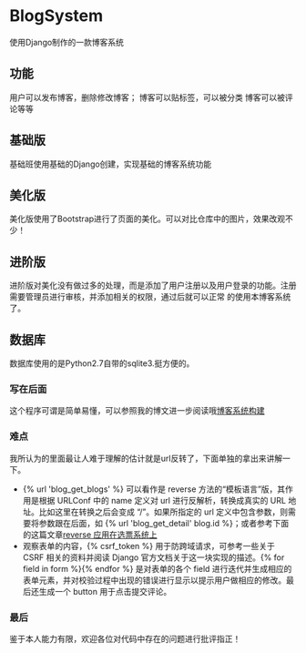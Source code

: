 # BlogSystem
使用Django制作的一款博客系统

## 功能

用户可以发布博客，删除修改博客；
博客可以贴标签，可以被分类
博客可以被评论等等

## 基础版

基础班使用基础的Django创建，实现基础的博客系统功能

## 美化版
美化版使用了Bootstrap进行了页面的美化。可以对比仓库中的图片，效果改观不少！

## 进阶版
进阶版对美化没有做过多的处理，而是添加了用户注册以及用户登录的功能。注册需要管理员进行审核，并添加相关的权限，通过后就可以正常
的使用本博客系统了。

## 数据库
数据库使用的是Python2.7自带的sqlite3.挺方便的。

### 写在后面

这个程序可谓是简单易懂，可以参照我的博文进一步阅读哦[博客系统构建](http://blog.csdn.net/Marksinoberg/article/details/51591005)

### 难点

我所认为的里面最让人难于理解的估计就是url反转了，下面单独的拿出来讲解一下。
- {% url 'blog_get_blogs' %} 可以看作是 reverse 方法的“模板语言”版，其作用是根据 URLConf 中的 name 定义对 url 进行反解析，转换成真实的 URL 地址。比如这里在转换之后会变成 “/”。如果所指定的 url 定义中包含参数，则需要将参数跟在后面，如 {% url 'blog_get_detail' blog.id %}；或者参考下面的这篇文章[reverse 应用在选票系统上](http://www.cnblogs.com/fnng/p/4855743.html)
- 观察表单的内容，{% csrf_token %} 用于防跨域请求，可参考一些关于 CSRF 相关的资料并阅读 Django 官方文档关于这一块实现的描述。{% for field in form %}{% endfor %} 是对表单的各个 field 进行迭代并生成相应的表单元素，并对校验过程中出现的错误进行显示以提示用户做相应的修改。最后还生成一个 button 用于点击提交评论。

### 最后

鉴于本人能力有限，欢迎各位对代码中存在的问题进行批评指正！
